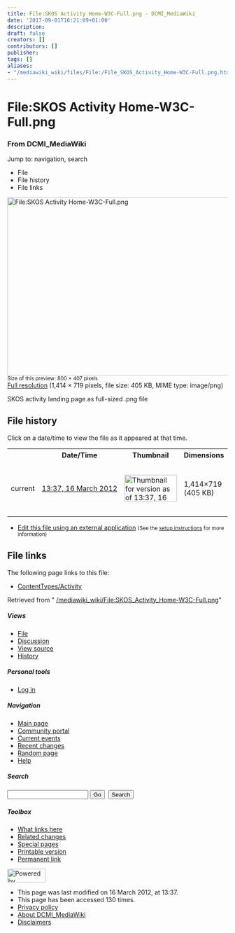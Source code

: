 ```yaml
---
title: File:SKOS Activity Home-W3C-Full.png - DCMI_MediaWiki
date: '2017-09-01T16:21:09+01:00'
description: 
draft: false
creators: []
contributors: []
publisher: 
tags: []
aliases:
- "/mediawiki_wiki/files/File:/File_SKOS_Activity_Home-W3C-Full.png.html"
---
```


<a id="top"></a>
# File:SKOS Activity Home-W3C-Full.png

### From DCMI\_MediaWiki

Jump to: navigation, search
<!-- start content -->
- File
- File history
- File links

 [<img alt="File:SKOS Activity Home-W3C-Full.png" src="/images/d/d1/SKOS_Activity_Home-W3C-Full.png" width="800" height="407">](/mediawiki_wiki/files/SKOS_Activity_Home-W3C-Full.png)  
<small>Size of this preview: 800 × 407 pixels</small>  
 [Full resolution](/images/d/d1/SKOS_Activity_Home-W3C-Full.png)‎ (1,414 × 719 pixels, file size: 405 KB, MIME type: image/png)

SKOS activity landing page as full-sized .png file

<!-- 
NewPP limit report
Preprocessor node count: 1/1000000
Post-expand include size: 0/2097152 bytes
Template argument size: 0/2097152 bytes
Expensive parser function count: 0/100
-->
## File history

Click on a date/time to view the file as it appeared at that time.

<table class="wikitable filehistory">
  <tr>
    <td></td>
    <th>Date/Time</th>
    <th>Thumbnail</th>
    <th>Dimensions</th>
    <th>User</th>
    <th>Comment</th>
  </tr>
  <tr>
    <td>current</td>
    <td class="filehistory-selected" style="white-space: nowrap;"><a href="/mediawiki_wiki/files/SKOS_Activity_Home-W3C-Full.png">13:37, 16 March 2012</a></td>
    <td><a href="/images/d/d1/SKOS_Activity_Home-W3C-Full.png"><img alt="Thumbnail for version as of 13:37, 16 March 2012" src="/images/d/d1/SKOS_Activity_Home-W3C-Full.png" width="120" height="61"></a></td>
    <td>1,414×719 <span style="white-space: nowrap;">(405 KB)</span>
    </td>
    <td>
      <a href="/index.php?title=User:StuartSutton&amp;action=edit&amp;redlink=1" class="new mw-userlink" title="User:StuartSutton (page does not exist)">StuartSutton</a> <span style="white-space: nowrap;"> <span class="mw-usertoollinks">(<a href="/index.php?title=User_talk:StuartSutton&amp;action=edit&amp;redlink=1" class="new" title="User talk:StuartSutton (page does not exist)">Talk</a> | <a href="/index.php/Special:Contributions/StuartSutton" title="Special:Contributions/StuartSutton">contribs</a>)</span></span>
    </td>
    <td> <span class="comment">(SKOS activity landing page as full-sized .png file)</span>
    </td>
  </tr>
</table>

  

- [Edit this file using an external application](/index.php?title=File:SKOS_Activity_Home-W3C-Full.png&action=edit&externaledit=true&mode=file "File:SKOS Activity Home-W3C-Full.png") <small>(See the <a href="http://www.mediawiki.org/wiki/Manual:External_editors" class="external text" rel="nofollow">setup instructions</a> for more information)</small>

## File links

The following page links to this file:

- [ContentTypes/Activity](/index.php/ContentTypes/Activity "ContentTypes/Activity")

Retrieved from " [/mediawiki_wiki/File:SKOS\_Activity\_Home-W3C-Full.png](/mediawiki_wiki/files/File:/File:SKOS_Activity_Home-W3C-Full.png.html)"

<!-- end content -->

##### Views

- [File](/mediawiki_wiki/files/File:/File:SKOS_Activity_Home-W3C-Full.png.html "View the file page [c]")
- [Discussion](/index.php?title=File_talk:SKOS_Activity_Home-W3C-Full.png&action=edit&redlink=1 "Discussion about the content page [t]")
- [View source](/index.php?title=File:SKOS_Activity_Home-W3C-Full.png&action=edit "This page is protected.
You can view its source [e]")
- [History](/index.php?title=File:SKOS_Activity_Home-W3C-Full.png&action=history "Past revisions of this page [h]")

##### Personal tools

- [Log in](/index.php?title=Special:UserLogin&returnto=File:SKOS_Activity_Home-W3C-Full.png "You are encouraged to log in; however, it is not mandatory [o]")

<script type="text/javascript"> if (window.isMSIE55) fixalpha(); </script>

##### Navigation

- [Main page](/index.php/Main_Page "Visit the main page [z]")
- [Community portal](/index.php/DCMI_MediaWiki:Community_portal "About the project, what you can do, where to find things")
- [Current events](/index.php/DCMI_MediaWiki:Current_events "Find background information on current events")
- [Recent changes](/index.php/Special:RecentChanges "The list of recent changes in the wiki [r]")
- [Random page](/index.php/Special:Random "Load a random page [x]")
- [Help](/index.php/Help:Contents "The place to find out")

##### <label for="searchInput">Search</label>

<form action="/index.php" id="searchform">
				<input type="hidden" name="title" value="Special:Search">
				<input id="searchInput" title="Search DCMI_MediaWiki" accesskey="f" type="search" name="search">
				<input type="submit" name="go" class="searchButton" id="searchGoButton" value="Go" title="Go to a page with this exact name if exists"> 
				<input type="submit" name="fulltext" class="searchButton" id="mw-searchButton" value="Search" title="Search the pages for this text">
			</form>

##### Toolbox

- [What links here](/index.php/Special:WhatLinksHere/File:SKOS_Activity_Home-W3C-Full.png "List of all wiki pages that link here [j]")
- [Related changes](/index.php/Special:RecentChangesLinked/File:SKOS_Activity_Home-W3C-Full.png "Recent changes in pages linked from this page [k]")
- [Special pages](/index.php/Special:SpecialPages "List of all special pages [q]")
- [Printable version](/index.php?title=File:SKOS_Activity_Home-W3C-Full.png&printable=yes "Printable version of this page [p]")
- [Permanent link](/index.php?title=File:SKOS_Activity_Home-W3C-Full.png&oldid=2913 "Permanent link to this revision of the page")

<!-- end of the left (by default at least) column -->

 [<img src="/skins/common/images/poweredby_mediawiki_88x31.png" height="31" width="88" alt="Powered by MediaWiki">](http://www.mediawiki.org/)

- This page was last modified on 16 March 2012, at 13:37.
- This page has been accessed 130 times.
- [Privacy policy](/index.php/DCMI_MediaWiki:Privacy_policy "DCMI MediaWiki:Privacy policy")
- [About DCMI\_MediaWiki](/index.php/DCMI_MediaWiki:About "DCMI MediaWiki:About")
- [Disclaimers](/index.php/DCMI_MediaWiki:General_disclaimer "DCMI MediaWiki:General disclaimer")

<script>if (window.runOnloadHook) runOnloadHook();</script><!-- Served in 0.446 secs. -->
